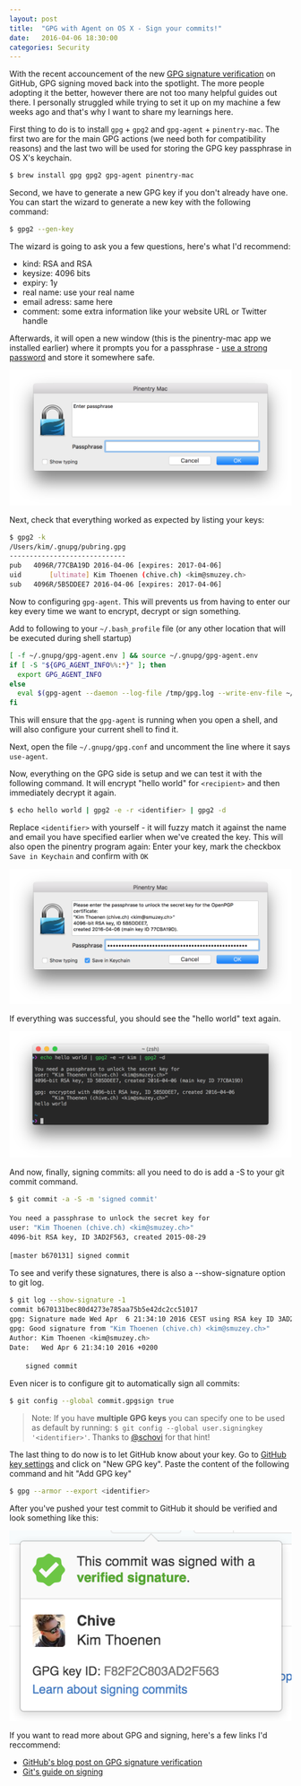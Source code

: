 ```yaml
---
layout: post
title:  "GPG with Agent on OS X - Sign your commits!"
date:   2016-04-06 18:30:00
categories: Security
---
```


With the recent accouncement of the new [GPG signature verification][github-gpg] on GitHub, GPG signing moved back into the spotlight. The more people adopting it the better, however there are not too many helpful guides out there. I personally struggled while trying to set it up on my machine a few weeks ago and that's why I want to share my learnings here.

First thing to do is to install ``gpg`` + ``gpg2`` and ``gpg-agent`` + ``pinentry-mac``. The first two are for the main GPG actions (we need both for compatibility reasons) and the last two will be used for storing the GPG key passphrase in OS X's keychain.

```bash
$ brew install gpg gpg2 gpg-agent pinentry-mac
```

Second, we have to generate a new GPG key if you don't already have one. You can start the wizard to generate a new key with the following command:

```bash
$ gpg2 --gen-key
```

The wizard is going to ask you a few questions, here's what I'd recommend:

* kind: RSA and RSA
* keysize: 4096 bits
* expiry: 1y
* real name: use your real name
* email adress: same here
* comment: some extra information like your website URL or Twitter handle

Afterwards, it will open a new window (this is the pinentry-mac app we installed earlier) where it prompts you for a passphrase - [use a strong password][strong-password] and store it somewhere safe.

![Verification](/assets/images/gpg-github-create-pinentry.png)

Next, check that everything worked as expected by listing your keys: 

```bash
$ gpg2 -k
/Users/kim/.gnupg/pubring.gpg
-----------------------------
pub   4096R/77CBA19D 2016-04-06 [expires: 2017-04-06]
uid       [ultimate] Kim Thoenen (chive.ch) <kim@smuzey.ch>
sub   4096R/5B5DDEE7 2016-04-06 [expires: 2017-04-06]
```


Now to configuring ``gpg-agent``. This will prevents us from having to enter our key every time we want to encrypt, decrypt or sign something.

Add to following to your ``~/.bash_profile`` file (or any other location that will be executed during shell startup)

```bash
[ -f ~/.gnupg/gpg-agent.env ] && source ~/.gnupg/gpg-agent.env
if [ -S "${GPG_AGENT_INFO%%:*}" ]; then
  export GPG_AGENT_INFO
else
  eval $(gpg-agent --daemon --log-file /tmp/gpg.log --write-env-file ~/.gnupg/gpg-agent.env --pinentry-program /usr/local/bin/pinentry-mac)
fi
```

This will ensure that the ``gpg-agent`` is running when you open a shell, and will also configure your current shell to find it.

Next, open the file ``~/.gnupg/gpg.conf`` and uncomment the line where it says ``use-agent``.

Now, everything on the GPG side is setup and we can test it with the following command. It will encrypt "hello world" for ``<recipient>`` and then immediately decrypt it again.

```bash
$ echo hello world | gpg2 -e -r <identifier> | gpg2 -d
```


Replace ``<identifier>`` with yourself - it will fuzzy match it against the name and email you have specified earlier when we've created the key. This will also open the pinentry program again: Enter your key, mark the checkbox ``Save in Keychain`` and confirm with ``OK``

![Verification](/assets/images/gpg-github-unlock-pinentry.png)

If everything was successful, you should see the "hello world" text again.

![Verification](/assets/images/gpg-github-message.png)

And now, finally, signing commits: all you need to do is add a -S to your git commit command.

```bash
$ git commit -a -S -m 'signed commit'

You need a passphrase to unlock the secret key for
user: "Kim Thoenen (chive.ch) <kim@smuzey.ch>"
4096-bit RSA key, ID 3AD2F563, created 2015-08-29

[master b670131] signed commit
```

To see and verify these signatures, there is also a --show-signature option to git log.

```bash
$ git log --show-signature -1
commit b670131bec80d4273e785aa75b5e42dc2cc51017
gpg: Signature made Wed Apr  6 21:34:10 2016 CEST using RSA key ID 3AD2F563
gpg: Good signature from "Kim Thoenen (chive.ch) <kim@smuzey.ch>"
Author: Kim Thoenen <kim@smuzey.ch>
Date:   Wed Apr 6 21:34:10 2016 +0200

    signed commit
```

Even nicer is to configure git to automatically sign all commits:

```bash
$ git config --global commit.gpgsign true
```

> Note: If you have **multiple GPG keys** you can specify one to be used as default by running: ``$ git config --global user.signingkey '<identifier>'``. Thanks to [@schovi][schovi-twitter] for that hint!

The last thing to do now is to let GitHub know about your key. Go to [GitHub key settings][github-key-settings] and click on "New GPG key". Paste the content of the following command and hit "Add GPG key"

```bash
$ gpg --armor --export <identifier>
```

After you've pushed your test commit to GitHub it should be verified and look something like this:

![Verification](/assets/images/gpg-github-verification.png)

If you want to read more about GPG and signing, here's a few links I'd reccommend:

* [GitHub's blog post on GPG signature verification][github-gpg]
* [Git's guide on signing][git-signing]

[github-gpg]: https://github.com/blog/2144-gpg-signature-verification
[strong-password]: https://xkcd.com/936/
[github-key-settings]: https://github.com/settings/keys
[schovi-twitter]: https://twitter.com/schovi
[git-signing]: https://git-scm.com/book/en/v2/Git-Tools-Signing-Your-Work